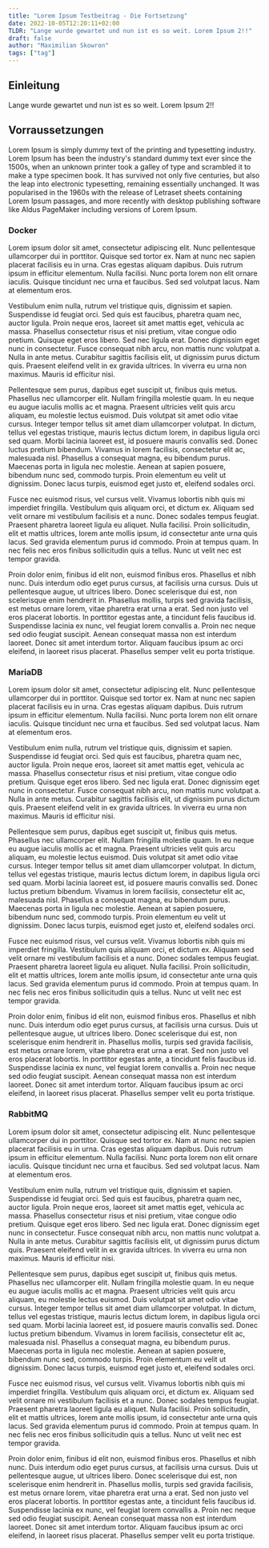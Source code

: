 ```yaml
---
title: "Lorem Ipsum Testbeitrag - Die Fortsetzung"
date: 2022-10-05T12:20:11+02:00
TLDR: "Lange wurde gewartet und nun ist es so weit. Lorem Ipsum 2!!"
draft: false
author: "Maximilian Skowron"
tags: ["tag"]
---
```


## Einleitung

Lange wurde gewartet und nun ist es so weit. Lorem Ipsum 2!!

## Vorraussetzungen

Lorem Ipsum is simply dummy text of the printing and typesetting industry. Lorem Ipsum has been the industry's standard dummy text ever since the 1500s, when an unknown printer took a galley of type and scrambled it to make a type specimen book. It has survived not only five centuries, but also the leap into electronic typesetting, remaining essentially unchanged. It was popularised in the 1960s with the release of Letraset sheets containing Lorem Ipsum passages, and more recently with desktop publishing software like Aldus PageMaker including versions of Lorem Ipsum.

### Docker

Lorem ipsum dolor sit amet, consectetur adipiscing elit. Nunc pellentesque ullamcorper dui in porttitor. Quisque sed tortor ex. Nam at nunc nec sapien placerat facilisis eu in urna. Cras egestas aliquam dapibus. Duis rutrum ipsum in efficitur elementum. Nulla facilisi. Nunc porta lorem non elit ornare iaculis. Quisque tincidunt nec urna et faucibus. Sed sed volutpat lacus. Nam at elementum eros.

Vestibulum enim nulla, rutrum vel tristique quis, dignissim et sapien. Suspendisse id feugiat orci. Sed quis est faucibus, pharetra quam nec, auctor ligula. Proin neque eros, laoreet sit amet mattis eget, vehicula ac massa. Phasellus consectetur risus et nisi pretium, vitae congue odio pretium. Quisque eget eros libero. Sed nec ligula erat. Donec dignissim eget nunc in consectetur. Fusce consequat nibh arcu, non mattis nunc volutpat a. Nulla in ante metus. Curabitur sagittis facilisis elit, ut dignissim purus dictum quis. Praesent eleifend velit in ex gravida ultrices. In viverra eu urna non maximus. Mauris id efficitur nisi.

Pellentesque sem purus, dapibus eget suscipit ut, finibus quis metus. Phasellus nec ullamcorper elit. Nullam fringilla molestie quam. In eu neque eu augue iaculis mollis ac et magna. Praesent ultricies velit quis arcu aliquam, eu molestie lectus euismod. Duis volutpat sit amet odio vitae cursus. Integer tempor tellus sit amet diam ullamcorper volutpat. In dictum, tellus vel egestas tristique, mauris lectus dictum lorem, in dapibus ligula orci sed quam. Morbi lacinia laoreet est, id posuere mauris convallis sed. Donec luctus pretium bibendum. Vivamus in lorem facilisis, consectetur elit ac, malesuada nisl. Phasellus a consequat magna, eu bibendum purus. Maecenas porta in ligula nec molestie. Aenean at sapien posuere, bibendum nunc sed, commodo turpis. Proin elementum eu velit ut dignissim. Donec lacus turpis, euismod eget justo et, eleifend sodales orci.

Fusce nec euismod risus, vel cursus velit. Vivamus lobortis nibh quis mi imperdiet fringilla. Vestibulum quis aliquam orci, et dictum ex. Aliquam sed velit ornare mi vestibulum facilisis et a nunc. Donec sodales tempus feugiat. Praesent pharetra laoreet ligula eu aliquet. Nulla facilisi. Proin sollicitudin, elit et mattis ultrices, lorem ante mollis ipsum, id consectetur ante urna quis lacus. Sed gravida elementum purus id commodo. Proin at tempus quam. In nec felis nec eros finibus sollicitudin quis a tellus. Nunc ut velit nec est tempor gravida.

Proin dolor enim, finibus id elit non, euismod finibus eros. Phasellus et nibh nunc. Duis interdum odio eget purus cursus, at facilisis urna cursus. Duis ut pellentesque augue, ut ultrices libero. Donec scelerisque dui est, non scelerisque enim hendrerit in. Phasellus mollis, turpis sed gravida facilisis, est metus ornare lorem, vitae pharetra erat urna a erat. Sed non justo vel eros placerat lobortis. In porttitor egestas ante, a tincidunt felis faucibus id. Suspendisse lacinia ex nunc, vel feugiat lorem convallis a. Proin nec neque sed odio feugiat suscipit. Aenean consequat massa non est interdum laoreet. Donec sit amet interdum tortor. Aliquam faucibus ipsum ac orci eleifend, in laoreet risus placerat. Phasellus semper velit eu porta tristique.

### MariaDB

Lorem ipsum dolor sit amet, consectetur adipiscing elit. Nunc pellentesque ullamcorper dui in porttitor. Quisque sed tortor ex. Nam at nunc nec sapien placerat facilisis eu in urna. Cras egestas aliquam dapibus. Duis rutrum ipsum in efficitur elementum. Nulla facilisi. Nunc porta lorem non elit ornare iaculis. Quisque tincidunt nec urna et faucibus. Sed sed volutpat lacus. Nam at elementum eros.

Vestibulum enim nulla, rutrum vel tristique quis, dignissim et sapien. Suspendisse id feugiat orci. Sed quis est faucibus, pharetra quam nec, auctor ligula. Proin neque eros, laoreet sit amet mattis eget, vehicula ac massa. Phasellus consectetur risus et nisi pretium, vitae congue odio pretium. Quisque eget eros libero. Sed nec ligula erat. Donec dignissim eget nunc in consectetur. Fusce consequat nibh arcu, non mattis nunc volutpat a. Nulla in ante metus. Curabitur sagittis facilisis elit, ut dignissim purus dictum quis. Praesent eleifend velit in ex gravida ultrices. In viverra eu urna non maximus. Mauris id efficitur nisi.

Pellentesque sem purus, dapibus eget suscipit ut, finibus quis metus. Phasellus nec ullamcorper elit. Nullam fringilla molestie quam. In eu neque eu augue iaculis mollis ac et magna. Praesent ultricies velit quis arcu aliquam, eu molestie lectus euismod. Duis volutpat sit amet odio vitae cursus. Integer tempor tellus sit amet diam ullamcorper volutpat. In dictum, tellus vel egestas tristique, mauris lectus dictum lorem, in dapibus ligula orci sed quam. Morbi lacinia laoreet est, id posuere mauris convallis sed. Donec luctus pretium bibendum. Vivamus in lorem facilisis, consectetur elit ac, malesuada nisl. Phasellus a consequat magna, eu bibendum purus. Maecenas porta in ligula nec molestie. Aenean at sapien posuere, bibendum nunc sed, commodo turpis. Proin elementum eu velit ut dignissim. Donec lacus turpis, euismod eget justo et, eleifend sodales orci.

Fusce nec euismod risus, vel cursus velit. Vivamus lobortis nibh quis mi imperdiet fringilla. Vestibulum quis aliquam orci, et dictum ex. Aliquam sed velit ornare mi vestibulum facilisis et a nunc. Donec sodales tempus feugiat. Praesent pharetra laoreet ligula eu aliquet. Nulla facilisi. Proin sollicitudin, elit et mattis ultrices, lorem ante mollis ipsum, id consectetur ante urna quis lacus. Sed gravida elementum purus id commodo. Proin at tempus quam. In nec felis nec eros finibus sollicitudin quis a tellus. Nunc ut velit nec est tempor gravida.

Proin dolor enim, finibus id elit non, euismod finibus eros. Phasellus et nibh nunc. Duis interdum odio eget purus cursus, at facilisis urna cursus. Duis ut pellentesque augue, ut ultrices libero. Donec scelerisque dui est, non scelerisque enim hendrerit in. Phasellus mollis, turpis sed gravida facilisis, est metus ornare lorem, vitae pharetra erat urna a erat. Sed non justo vel eros placerat lobortis. In porttitor egestas ante, a tincidunt felis faucibus id. Suspendisse lacinia ex nunc, vel feugiat lorem convallis a. Proin nec neque sed odio feugiat suscipit. Aenean consequat massa non est interdum laoreet. Donec sit amet interdum tortor. Aliquam faucibus ipsum ac orci eleifend, in laoreet risus placerat. Phasellus semper velit eu porta tristique.

### RabbitMQ

Lorem ipsum dolor sit amet, consectetur adipiscing elit. Nunc pellentesque ullamcorper dui in porttitor. Quisque sed tortor ex. Nam at nunc nec sapien placerat facilisis eu in urna. Cras egestas aliquam dapibus. Duis rutrum ipsum in efficitur elementum. Nulla facilisi. Nunc porta lorem non elit ornare iaculis. Quisque tincidunt nec urna et faucibus. Sed sed volutpat lacus. Nam at elementum eros.

Vestibulum enim nulla, rutrum vel tristique quis, dignissim et sapien. Suspendisse id feugiat orci. Sed quis est faucibus, pharetra quam nec, auctor ligula. Proin neque eros, laoreet sit amet mattis eget, vehicula ac massa. Phasellus consectetur risus et nisi pretium, vitae congue odio pretium. Quisque eget eros libero. Sed nec ligula erat. Donec dignissim eget nunc in consectetur. Fusce consequat nibh arcu, non mattis nunc volutpat a. Nulla in ante metus. Curabitur sagittis facilisis elit, ut dignissim purus dictum quis. Praesent eleifend velit in ex gravida ultrices. In viverra eu urna non maximus. Mauris id efficitur nisi.

Pellentesque sem purus, dapibus eget suscipit ut, finibus quis metus. Phasellus nec ullamcorper elit. Nullam fringilla molestie quam. In eu neque eu augue iaculis mollis ac et magna. Praesent ultricies velit quis arcu aliquam, eu molestie lectus euismod. Duis volutpat sit amet odio vitae cursus. Integer tempor tellus sit amet diam ullamcorper volutpat. In dictum, tellus vel egestas tristique, mauris lectus dictum lorem, in dapibus ligula orci sed quam. Morbi lacinia laoreet est, id posuere mauris convallis sed. Donec luctus pretium bibendum. Vivamus in lorem facilisis, consectetur elit ac, malesuada nisl. Phasellus a consequat magna, eu bibendum purus. Maecenas porta in ligula nec molestie. Aenean at sapien posuere, bibendum nunc sed, commodo turpis. Proin elementum eu velit ut dignissim. Donec lacus turpis, euismod eget justo et, eleifend sodales orci.

Fusce nec euismod risus, vel cursus velit. Vivamus lobortis nibh quis mi imperdiet fringilla. Vestibulum quis aliquam orci, et dictum ex. Aliquam sed velit ornare mi vestibulum facilisis et a nunc. Donec sodales tempus feugiat. Praesent pharetra laoreet ligula eu aliquet. Nulla facilisi. Proin sollicitudin, elit et mattis ultrices, lorem ante mollis ipsum, id consectetur ante urna quis lacus. Sed gravida elementum purus id commodo. Proin at tempus quam. In nec felis nec eros finibus sollicitudin quis a tellus. Nunc ut velit nec est tempor gravida.

Proin dolor enim, finibus id elit non, euismod finibus eros. Phasellus et nibh nunc. Duis interdum odio eget purus cursus, at facilisis urna cursus. Duis ut pellentesque augue, ut ultrices libero. Donec scelerisque dui est, non scelerisque enim hendrerit in. Phasellus mollis, turpis sed gravida facilisis, est metus ornare lorem, vitae pharetra erat urna a erat. Sed non justo vel eros placerat lobortis. In porttitor egestas ante, a tincidunt felis faucibus id. Suspendisse lacinia ex nunc, vel feugiat lorem convallis a. Proin nec neque sed odio feugiat suscipit. Aenean consequat massa non est interdum laoreet. Donec sit amet interdum tortor. Aliquam faucibus ipsum ac orci eleifend, in laoreet risus placerat. Phasellus semper velit eu porta tristique.
